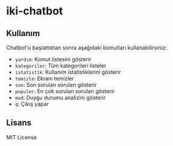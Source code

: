 # iki-chatbot


## Kullanım

Chatbot'u başlattıktan sonra aşağıdaki komutları kullanabilirsiniz:

- `yardım`: Komut listesini gösterir
- `kategoriler`: Tüm kategorileri listeler
- `istatistik`: Kullanım istatistiklerini gösterir
- `temizle`: Ekranı temizler
- `son`: Son sorulan soruları gösterir
- `populer`: En çok sorulan soruları gösterir
- `mod`: Duygu durumu analizini gösterir
- `q`: Çıkış yapar

## Lisans

MIT License

